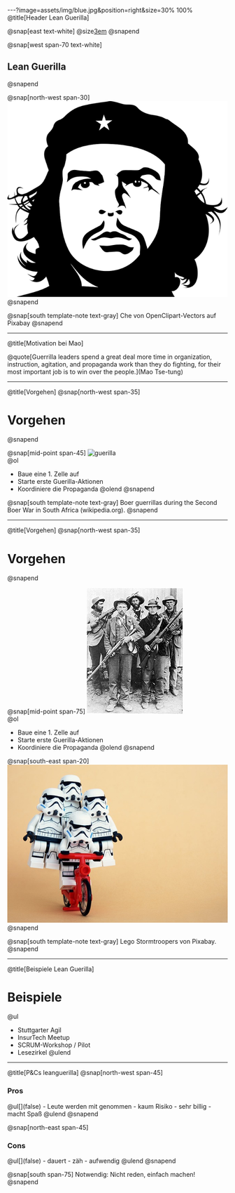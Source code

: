 ---?image=assets/img/blue.jpg&position=right&size=30% 100%
@title[Header Lean Guerilla]


@snap[east text-white]
@size[3em](6.)
@snapend

@snap[west span-70 text-white]
<h2>Lean Guerilla</h2>
@snapend

@snap[north-west span-30]
![CHE](assets/img/che.png)
@snapend


@snap[south template-note text-gray]
Che von OpenClipart-Vectors auf Pixabay
@snapend

---
@title[Motivation bei Mao]

@quote[Guerrilla leaders spend a great deal more time in organization, instruction, agitation, and propaganda work than they do fighting, for their most important job is to win over the people.](Mao Tse-tung)  

---
@title[Vorgehen]
@snap[north-west span-35]
# Vorgehen
@snapend

@snap[mid-point span-45]
![guerilla](assets/img/guerillateam,JPG)  
@ol
  - Baue eine 1. Zelle auf
  - Starte erste Guerilla-Aktionen
  - Koordiniere die Propaganda
@olend
@snapend

@snap[south template-note text-gray]
Boer guerrillas during the Second Boer War in South Africa (wikipedia.org).
@snapend

---
@title[Vorgehen]
@snap[north-west span-35]
# Vorgehen
@snapend

@snap[mid-point span-75]
![guerilla](assets/img/guerillateam.JPG)  
@ol[](false)
  - Baue eine 1. Zelle auf
  - Starte erste Guerilla-Aktionen
  - Koordiniere die Propaganda
@olend
@snapend

@snap[south-east span-20]
![Bicycle-Stormtroopers](assets/img/byciclestormtroopers.jpg)
@snapend

@snap[south template-note text-gray]
Lego Stormtroopers von Pixabay.
@snapend

---
@title[Beispiele Lean Guerilla]
# Beispiele
@ul
  - Stuttgarter Agil
  - InsurTech Meetup
  - SCRUM-Workshop / Pilot
  - Lesezirkel
@ulend

---
@title[P&Cs leanguerilla]
@snap[north-west span-45]
  <h3>Pros</h3>
  @ul[](false)
    - Leute werden mit genommen
    - kaum Risiko
    - sehr billig
    - macht Spaß
    @ulend
@snapend

@snap[north-east span-45]
  <h3>Cons</h3>
  @ul[](false)
    - dauert
    - zäh
    - aufwendig
  @ulend
@snapend

@snap[south span-75]
Notwendig: Nicht reden, einfach machen!
@snapend
